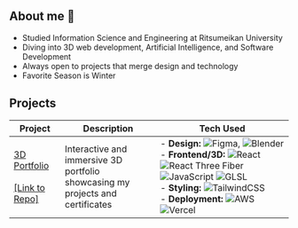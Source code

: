## About me 👋
- Studied Information Science and Engineering at Ritsumeikan University
- Diving into 3D web development, Artificial Intelligence, and Software Development
- Always open to projects that merge design and technology
- Favorite Season is Winter

<!--
## Tech Stack
### Language : 
![Python](https://img.shields.io/badge/python-3670A0?style=for-the-badge&logo=python&logoColor=ffdd54) ![TypeScript](https://img.shields.io/badge/typescript-%23007ACC.svg?style=for-the-badge&logo=typescript&logoColor=white)
 ![Java](https://img.shields.io/badge/java-%23ED8B00.svg?style=for-the-badge&logo=openjdk&logoColor=white) ![C++](https://img.shields.io/badge/c++-%2300599C.svg?style=for-the-badge&logo=c%2B%2B&logoColor=white)
### Web Development : 
![React](https://img.shields.io/badge/react-%2320232a.svg?style=for-the-badge&logo=react&logoColor=%2361DAFB) ![TailwindCSS](https://img.shields.io/badge/tailwindcss-%2338B2AC.svg?style=for-the-badge&logo=tailwind-css&logoColor=white) ![Three js](https://img.shields.io/badge/threejs-black?style=for-the-badge&logo=three.js&logoColor=white) ![React Three Fiber](https://img.shields.io/badge/R3F-%231d1d1d?style=for-the-badge&logo=react&logoColor=61DAFB) ![GLSL](https://img.shields.io/badge/GLSL-%23ff6600?style=for-the-badge&logo=shaderlab&logoColor=white) ![Flask](https://img.shields.io/badge/flask-%23000.svg?style=for-the-badge&logo=flask&logoColor=white)

### AI / Machine Learning :
![PyTorch](https://img.shields.io/badge/PyTorch-%23EE4C2C.svg?style=for-the-badge&logo=PyTorch&logoColor=white) ![Keras](https://img.shields.io/badge/Keras-%23D00000.svg?style=for-the-badge&logo=Keras&logoColor=white)

### Tools & Development :
![AWS](https://img.shields.io/badge/AWS-%23FF9900.svg?style=for-the-badge&logo=amazon-aws&logoColor=white) ![Figma](https://img.shields.io/badge/figma-%23F24E1E.svg?style=for-the-badge&logo=figma&logoColor=white) ![Blender](https://img.shields.io/badge/blender-%23F5792A.svg?style=for-the-badge&logo=blender&logoColor=white) ![Vercel](https://img.shields.io/badge/vercel-%23000000.svg?style=for-the-badge&logo=vercel&logoColor=white) ![GitHub](https://img.shields.io/badge/github-%23121011.svg?style=for-the-badge&logo=github&logoColor=white)

## Portfolio
[![Portfolio](https://img.shields.io/badge/Portfolio-%23FF69B4?style=for-the-badge&logo=vercel&logoColor=white)](https://brandonpratama.com) [![Resume](https://img.shields.io/badge/Resume-%2300BFA5?style=for-the-badge&logo=adobeacrobatreader&logoColor=white)](https://github.com/Unnamedhat88/Portfolio_3D/blob/main/public/Brandon_Kwee_Resume.pdf)
-->
## Projects
| Project | Description | Tech Used |
|---------|-------------|-----------|
| [3D Portfolio](https://brandonpratama.com)<br><br> [[Link to Repo]](https://github.com/Unnamedhat88/Portfolio_3D) | Interactive and immersive 3D portfolio<br> showcasing my projects and certificates| - **Design:** ![Figma](https://img.shields.io/badge/figma-%23F24E1E.svg?style=for-the-badge&logo=figma&logoColor=white), ![Blender](https://img.shields.io/badge/blender-%23F5792A.svg?style=for-the-badge&logo=blender&logoColor=white) <br> - **Frontend/3D:** ![React](https://img.shields.io/badge/react-%2320232a.svg?style=for-the-badge&logo=react&logoColor=%2361DAFB) ![React Three Fiber](https://img.shields.io/badge/R3F-%231d1d1d?style=for-the-badge&logo=react&logoColor=61DAFB) ![JavaScript](https://img.shields.io/badge/javascript-%23323330.svg?style=for-the-badge&logo=javascript&logoColor=%23F7DF1E) ![GLSL](https://img.shields.io/badge/GLSL-%23ff6600?style=for-the-badge&logo=shaderlab&logoColor=white) <br> - **Styling:** ![TailwindCSS](https://img.shields.io/badge/tailwindcss-%2338B2AC.svg?style=for-the-badge&logo=tailwind-css&logoColor=white) <br> - **Deployment:** ![AWS](https://img.shields.io/badge/AWS-%23FF9900.svg?style=for-the-badge&logo=amazon-aws&logoColor=white) ![Vercel](https://img.shields.io/badge/vercel-%23000000.svg?style=for-the-badge&logo=vercel&logoColor=white) |





<!--
## Projects

## Exploring Now

## Socials
**Unnamedhat88/Unnamedhat88** is a ✨ _special_ ✨ repository because its `README.md` (this file) appears on your GitHub profile.

Here are some ideas to get you started:

- 🔭 I’m currently working on ...
- 🌱 I’m currently learning ...
- 👯 I’m looking to collaborate on ...
- 🤔 I’m looking for help with ...
- 💬 Ask me about ...
- 📫 How to reach me: ...
- 😄 Pronouns: ...
- ⚡ Fun fact: ...
-->
